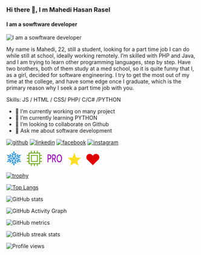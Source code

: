 ### Hi there 👋, I m Mahedi Hasan Rasel
#### I am a sowftware developer 
![I am a sowftware developer ](https://scontent.fdac27-1.fna.fbcdn.net/v/t1.6435-9/167125185_1265451380516861_5110891336454741379_n.jpg?_nc_cat=107&ccb=1-5&_nc_sid=174925&_nc_eui2=AeFSKZ26oSXh6tT4N-4cTUQ9vw-XsogsTeq_D5eyiCxN6otnfFzlIvtlp_P3Kez3zwnRpn3twhhQqouH9Dtx1GEC&_nc_ohc=nH0A_s9mCP0AX-MxePh&_nc_ht=scontent.fdac27-1.fna&oh=f2a3767dc6cbbef6a29126b545f30298&oe=61D03CCA)

My name is Mahedi, 22, still a student, looking for a part time job I can do while still at school, ideally working remotely. I’m skilled with PHP and Java, and I am trying to learn other programming languages, step by step. Have two brothers, both of them study at a med school, so it is quite funny that I, as a girl, decided for software engineering. I try to get the most out of my time at the college, and have some edge once I graduate, which is the primary reason why I seek a part time job with you.

Skills:  JS / HTML / CSS/ PHP/ C/C# /PYTHON

- 🔭 I’m currently working on many project 
- 🌱 I’m currently learning PYTHON 
- 👯 I’m looking to collaborate on Github 
- 💬 Ask me about software development 


[<img src='https://cdn.jsdelivr.net/npm/simple-icons@3.0.1/icons/github.svg' alt='github' height='40'>](https://github.com/MahediHasanRasel)  [<img src='https://cdn.jsdelivr.net/npm/simple-icons@3.0.1/icons/linkedin.svg' alt='linkedin' height='40'>](https://www.linkedin.com/in/https://www.linkedin.com/in/mahedi-hasan-rasel-a6b7a517b//)  [<img src='https://cdn.jsdelivr.net/npm/simple-icons@3.0.1/icons/facebook.svg' alt='facebook' height='40'>](https://www.facebook.com/https://www.facebook.com/mehedi182641/)  [<img src='https://cdn.jsdelivr.net/npm/simple-icons@3.0.1/icons/instagram.svg' alt='instagram' height='40'>](https://www.instagram.com/https://www.instagram.com/mahedi_hasan_rasel//)  

<a href='https://archiveprogram.github.com/'><img src='https://raw.githubusercontent.com/acervenky/animated-github-badges/master/assets/acbadge.gif' width='40' height='40'></a> <a href='https://docs.github.com/en/developers'><img src='https://raw.githubusercontent.com/acervenky/animated-github-badges/master/assets/devbadge.gif' width='40' height='40'></a> <a href='https://github.com/pricing'><img src='https://raw.githubusercontent.com/acervenky/animated-github-badges/master/assets/pro.gif' width='40' height='40'></a> <a href='https://stars.github.com/'><img src='https://raw.githubusercontent.com/acervenky/animated-github-badges/master/assets/starbadge.gif' width='35' height='35'></a> <a href='https://docs.github.com/en/github/supporting-the-open-source-community-with-github-sponsors'><img src='https://raw.githubusercontent.com/acervenky/animated-github-badges/master/assets/sponsorbadge.gif' width='35' height='35'></a> 

[![trophy](https://github-profile-trophy.vercel.app/?username=MahediHasanRasel)](https://github.com/ryo-ma/github-profile-trophy)

[![Top Langs](https://github-readme-stats.vercel.app/api/top-langs/?username=MahediHasanRasel)](https://github.com/anuraghazra/github-readme-stats)

![GitHub stats](https://github-readme-stats.vercel.app/api?username=MahediHasanRasel&show_icons=true&count_private=true)  

![GitHub Activity Graph](https://activity-graph.herokuapp.com/graph?username=MahediHasanRasel)  

![GitHub metrics](https://metrics.lecoq.io/MahediHasanRasel)  

![GitHub streak stats](https://github-readme-streak-stats.herokuapp.com/?user=MahediHasanRasel)  

![Profile views](https://gpvc.arturio.dev/MahediHasanRasel)  

